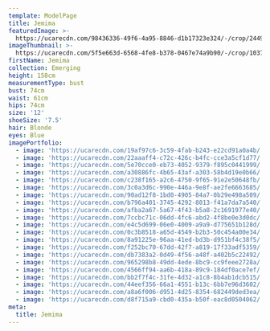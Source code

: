 ```yaml
---
template: ModelPage
title: Jemima
featuredImage: >-
  https://ucarecdn.com/98436336-49f6-4a95-8846-d1b17323e324/-/crop/2449x1148/0,0/-/preview/
imageThumbnail: >-
  https://ucarecdn.com/5f5e663d-6568-4fe8-b378-0467e74a9b90/-/crop/1037x1523/395,0/-/preview/
firstName: Jemima
collection: Emerging
height: 158cm
measurementType: bust
bust: 74cm
waist: 61cm
hips: 74cm
size: '12'
shoeSize: '7.5'
hair: Blonde
eyes: Blue
imagePortfolio:
  - image: 'https://ucarecdn.com/19af97c6-3c59-4fab-b243-e22cd91a0a4b/'
  - image: 'https://ucarecdn.com/22aaaff4-c72c-426c-b4fc-cce3a5cf1d77/'
  - image: 'https://ucarecdn.com/5e70cce0-eb73-4052-9379-f895c0441999/'
  - image: 'https://ucarecdn.com/a30886fc-4b65-43af-a303-58b4d19e0b66/'
  - image: 'https://ucarecdn.com/c238f165-a2c6-4750-9f65-91e2e50648fb/'
  - image: 'https://ucarecdn.com/3c0a3d6c-990e-446a-9e8f-ae2fe6663685/'
  - image: 'https://ucarecdn.com/90ad12f8-1bd0-4905-84a7-0b29e498a509/'
  - image: 'https://ucarecdn.com/b796a401-3745-4292-8013-f41a7da7a540/'
  - image: 'https://ucarecdn.com/afba2a67-5a67-4f43-b5a8-2c1691977e40/'
  - image: 'https://ucarecdn.com/7ccbc71c-06dd-4fc6-abd2-4f8be0e3d0dc/'
  - image: 'https://ucarecdn.com/e4c5d699-06e0-4009-a9a9-d775651b128d/'
  - image: 'https://ucarecdn.com/0c3b8518-a65d-4549-b2b3-50c454a00e34/'
  - image: 'https://ucarecdn.com/8a91225e-96aa-41ed-bd3b-d951bf4c38f5/'
  - image: 'https://ucarecdn.com/f252bc70-67dd-42f7-a819-17f33adf5359/'
  - image: 'https://ucarecdn.com/db7383a2-0d49-4f56-a48f-a402b5c22492/'
  - image: 'https://ucarecdn.com/965298b8-49dd-4ede-8bc9-cc9feee2728a/'
  - image: 'https://ucarecdn.com/4566ff94-aa6b-418a-89c9-184df0ace7ef/'
  - image: 'https://ucarecdn.com/bb2f7f4c-31fe-4d32-a1c8-8b4ab1dcb515/'
  - image: 'https://ucarecdn.com/44eef356-66a1-4551-b13c-6bb7e96d3602/'
  - image: 'https://ucarecdn.com/a8a6f006-d951-4d25-8354-682449ded3ea/'
  - image: 'https://ucarecdn.com/d8f715a9-cbd0-435a-b50f-eac8d0504062/'
meta:
  title: Jemima
---
```


